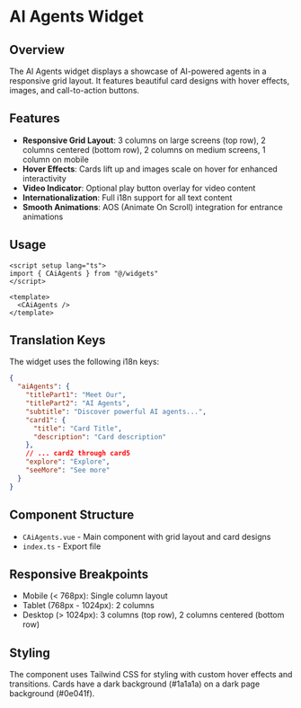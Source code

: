 # AI Agents Widget

## Overview

The AI Agents widget displays a showcase of AI-powered agents in a responsive grid layout. It features beautiful card designs with hover effects, images, and call-to-action buttons.

## Features

- **Responsive Grid Layout**: 3 columns on large screens (top row), 2 columns centered (bottom row), 2 columns on medium screens, 1 column on mobile
- **Hover Effects**: Cards lift up and images scale on hover for enhanced interactivity
- **Video Indicator**: Optional play button overlay for video content
- **Internationalization**: Full i18n support for all text content
- **Smooth Animations**: AOS (Animate On Scroll) integration for entrance animations

## Usage

```vue
<script setup lang="ts">
import { CAiAgents } from "@/widgets"
</script>

<template>
  <CAiAgents />
</template>
```

## Translation Keys

The widget uses the following i18n keys:

```json
{
  "aiAgents": {
    "titlePart1": "Meet Our",
    "titlePart2": "AI Agents",
    "subtitle": "Discover powerful AI agents...",
    "card1": {
      "title": "Card Title",
      "description": "Card description"
    },
    // ... card2 through card5
    "explore": "Explore",
    "seeMore": "See more"
  }
}
```

## Component Structure

- `CAiAgents.vue` - Main component with grid layout and card designs
- `index.ts` - Export file

## Responsive Breakpoints

- Mobile (< 768px): Single column layout
- Tablet (768px - 1024px): 2 columns
- Desktop (> 1024px): 3 columns (top row), 2 columns centered (bottom row)

## Styling

The component uses Tailwind CSS for styling with custom hover effects and transitions. Cards have a dark background (#1a1a1a) on a dark page background (#0e041f).
